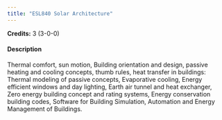 ```yaml
---
title: "ESL840 Solar Architecture"
---
```

**Credits:** 3 (3-0-0)

#### Description
Thermal comfort, sun motion, Building orientation and design, passive heating and cooling concepts, thumb rules, heat transfer in buildings: Thermal modeling of passive concepts, Evaporative cooling, Energy efficient windows and day lighting, Earth air tunnel and heat exchanger, Zero energy building concept and rating systems, Energy conservation building codes, Software for Building Simulation, Automation and Energy Management of Buildings.